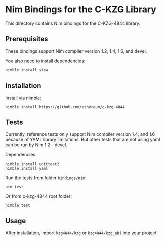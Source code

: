 # Nim Bindings for the C-KZG Library

This directory contains Nim bindings for the C-KZG-4844 library.

## Prerequisites

These bindings support Nim compiler version 1.2, 1.4, 1.6, and devel.

You also need to install dependencies:

```
nimble install stew
```

## Installation

Install via nimble:

```
nimble install https://github.com/ethereum/c-kzg-4844
```

## Tests

Currently, reference tests only support Nim compiler version 1.4, and 1.6 because of YAML library limitations.
But other tests that are not using yaml can be run by Nim 1.2 - devel.

Dependencies:

```
nimble install unittest2
nimble install yaml
```

Run the tests from folder `bindings/nim`:

```
nim test
```

Or from c-kzg-4844 root folder:

```
nimble test
```

## Usage

After installation, import `kzg4844/kzg` or `kzg4844/kzg_abi` into your project.
